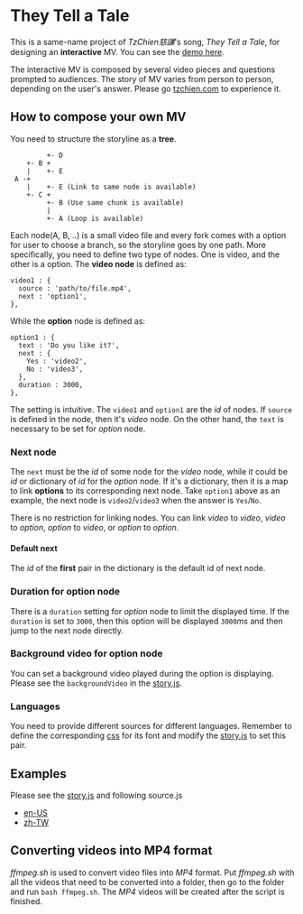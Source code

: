 # They Tell a Tale
This is a same-name project of _TzChien慈謙_'s song, _They Tell a Tale_,
for designing an __interactive__ MV.
You can see the [demo here](https://chunminchang.github.io/they-tell-a-tale/).

The interactive MV is composed by several video pieces and questions prompted
to audiences. The story of MV varies from person to person,
depending on the user's answer.
Please go [tzchien.com](http://tzchien.com/) to experience it.

## How to compose your own MV
You need to structure the storyline as a __tree__.
```
         +- D
    +- B +
    |    +- E
 A -+
    |    +- E (Link to same node is available)
    +- C +
         +- B (Use same chunk is available)
         |
         +- A (Loop is available)
```
Each node(A, B, ..) is a small video file and every fork comes with a option
for user to choose a branch, so the storyline goes by one path.
More specifically, you need to define two type of nodes. One is video,
and the other is a option. The __video node__ is defined as:
```
video1 : {
  source : 'path/to/file.mp4',
  next : 'option1',
},
```

While the __option__ node is defined as:
```
option1 : {
  text : 'Do you like it?',
  next : {
    Yes : 'video2',
    No : 'video3',
  },
  duration : 3000,
},
```

The setting is intuitive. The ```video1``` and ```option1``` are the _id_ of
nodes. If ```source``` is defined in the node, then it's _video_ node.
On the other hand, the ```text``` is necessary to be set for _option_ node.

### Next node
The ```next``` must be the _id_ of some node for the _video_ node,
while it could be _id_ or dictionary of _id_ for the _option_ node.
If it's a dictionary, then it is a map to link __options__ to
its corresponding next node. Take ```option1``` above as an example,
the next node is ```video2```/```video3``` when the answer is ```Yes```/```No```.

There is no restriction for linking nodes. You can link _video_ to _video_,
_video_ to _option_, _option_ to _video_, or _option_ to _option_.

#### Default next
The _id_ of the __first__ pair in the dictionary is the default id of next node.

### Duration for option node
There is a ```duration``` setting for _option_ node to limit the displayed time.
If the ```duration``` is set to ```3000```, then this option will be
displayed ```3000```_ms_ and then jump to the next node directly.

### Background video for option node
You can set a background video played during the option is displaying.
Please see the ```backgroundVideo``` in the [story.js](js/story.js).

### Languages
You need to provide different sources for different languages.
Remember to define the corresponding [css](css/common.css) for its font
and modify the [story.js](js/story.js) to set this pair.

## Examples
Please see the [story.js](js/story.js) and following source.js
- [en-US](js/storyline/en-US/source.js)
- [zh-TW](js/storyline/zh-TW/source.js)

## Converting videos into MP4 format
_ffmpeg.sh_ is used to convert video files into _MP4_ format.
Put _ffmpeg.sh_ with all the videos that need to be converted into a folder,
then go to the folder and run ```bash ffmpeg.sh```.
The _MP4_ videos will be created after the script is finished.
